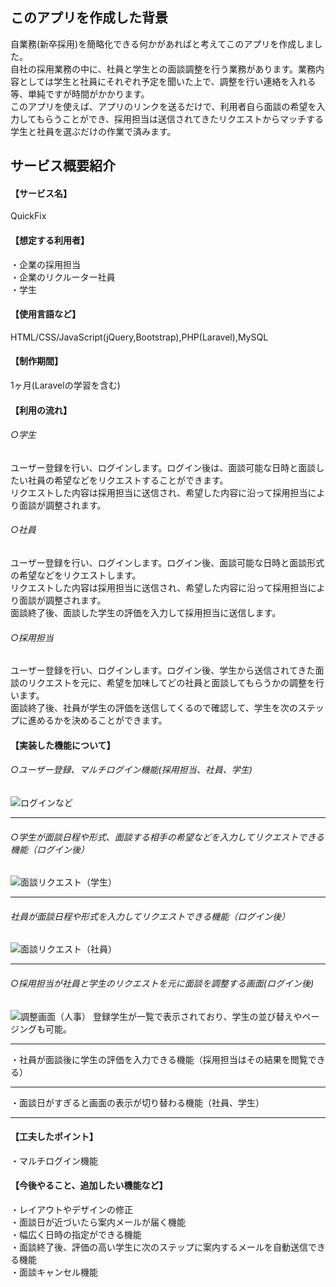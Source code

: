 ## このアプリを作成した背景

自業務(新卒採用)を簡略化できる何かがあればと考えてこのアプリを作成しました。  
自社の採用業務の中に、社員と学生との面談調整を行う業務があります。業務内容としては学生と社員にそれぞれ予定を聞いた上で、調整を行い連絡を入れる等、単純ですが時間がかかります。  
このアプリを使えば、アプリのリンクを送るだけで、利用者自ら面談の希望を入力してもらうことができ、採用担当は送信されてきたリクエストからマッチする学生と社員を選ぶだけの作業で済みます。  


## サービス概要紹介

#### 【サービス名】  
QuickFix

#### 【想定する利用者】  
・企業の採用担当  
・企業のリクルーター社員  
・学生

#### 【使用言語など】
HTML/CSS/JavaScript(jQuery,Bootstrap),PHP(Laravel),MySQL

#### 【制作期間】
1ヶ月(Laravelの学習を含む)

#### 【利用の流れ】  
###### ○学生  
ユーザー登録を行い、ログインします。ログイン後は、面談可能な日時と面談したい社員の希望などをリクエストすることができます。  
リクエストした内容は採用担当に送信され、希望した内容に沿って採用担当により面談が調整されます。

###### ○社員  
ユーザー登録を行い、ログインします。ログイン後、面談可能な日時と面談形式の希望などをリクエストします。  
リクエストした内容は採用担当に送信され、希望した内容に沿って採用担当により面談が調整されます。  
面談終了後、面談した学生の評価を入力して採用担当に送信します。

###### ○採用担当  
ユーザー登録を行い、ログインします。ログイン後、学生から送信されてきた面談のリクエストを元に、希望を加味してどの社員と面談してもらうかの調整を行います。  
面談終了後、社員が学生の評価を送信してくるので確認して、学生を次のステップに進めるかを決めることができます。

#### 【実装した機能について】  
###### ○ユーザー登録、マルチログイン機能(採用担当、社員、学生)
![ログインなど](https://user-images.githubusercontent.com/66907534/99960157-a1257980-2dcf-11eb-8ebe-d2d56ca5ca8e.gif)
***
###### ○学生が面談日程や形式、面談する相手の希望などを入力してリクエストできる機能（ログイン後）
![面談リクエスト（学生）](https://user-images.githubusercontent.com/66907534/99963104-a0dbad00-2dd4-11eb-8a43-2b2e8b0682fa.gif)
***
###### 社員が面談日程や形式を入力してリクエストできる機能（ログイン後）
![面談リクエスト（社員）](https://user-images.githubusercontent.com/66907534/99963586-573f9200-2dd5-11eb-84c7-1009e2561ca2.gif)
***
###### ○採用担当が社員と学生のリクエストを元に面談を調整する画面(ログイン後)
![調整画面（人事）](https://user-images.githubusercontent.com/66907534/99964054-0da37700-2dd6-11eb-8222-6d793d01f7e9.gif)
登録学生が一覧で表示されており、学生の並び替えやページングも可能。
***
・社員が面談後に学生の評価を入力できる機能（採用担当はその結果を閲覧できる）
***
・面談日がすぎると画面の表示が切り替わる機能（社員、学生）
***


#### 【工夫したポイント】
・マルチログイン機能

#### 【今後やること、追加したい機能など】  
・レイアウトやデザインの修正  
・面談日が近づいたら案内メールが届く機能  
・幅広く日時の指定ができる機能  
・面談終了後、評価の高い学生に次のステップに案内するメールを自動送信できる機能  
・面談キャンセル機能  
